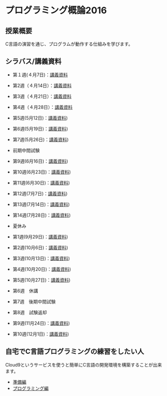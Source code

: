 # プログラミング概論2016

## 授業概要

C言語の演習を通じ、プログラムが動作する仕組みを学びます。

## シラバス/講義資料

* 第１週(４月7日)：[講義資料](https://github.com/NIT-IBARAKI-Introduction-To-Programming/syllabus/raw/master/lecture_notes/week1.pdf)
* 第2週（４月14日）：[講義資料](https://github.com/NIT-IBARAKI-Introduction-To-Programming/syllabus/raw/master/lecture_notes/week2.pdf)
* 第3週（４月21日）：[講義資料](https://github.com/NIT-IBARAKI-Introduction-To-Programming/syllabus/raw/master/lecture_notes/week3.pdf)
* 第4週（４月28日）：[講義資料](https://github.com/NIT-IBARAKI-Introduction-To-Programming/syllabus/raw/master/lecture_notes/week4.pdf)
* 第5週(5月12日)：[講義資料](https://github.com/NIT-IBARAKI-Introduction-To-Programming/syllabus/raw/master/lecture_notes/week5.pdf))
* 第6週(5月19日)：[講義資料](https://github.com/NIT-IBARAKI-Introduction-To-Programming/syllabus/raw/master/lecture_notes/week6.pdf))
* 第7週(5月26日)：[講義資料](https://github.com/NIT-IBARAKI-Introduction-To-Programming/syllabus/raw/master/lecture_notes/week7.pdf))

* 前期中間試験

* 第9週(6月16日)：[講義資料](https://github.com/NIT-IBARAKI-Introduction-To-Programming/syllabus/raw/master/lecture_notes/week9.pdf))
* 第10週(6月23日)：[講義資料](https://github.com/NIT-IBARAKI-Introduction-To-Programming/syllabus/raw/master/lecture_notes/week10.pdf))
* 第11週(6月30日)：[講義資料](https://github.com/NIT-IBARAKI-Introduction-To-Programming/syllabus/raw/master/lecture_notes/week11.pdf))
* 第12週(7月7日)：[講義資料](https://github.com/NIT-IBARAKI-Introduction-To-Programming/syllabus/raw/master/lecture_notes/week12.pdf))
* 第13週(7月14日)：[講義資料](https://github.com/NIT-IBARAKI-Introduction-To-Programming/syllabus/raw/master/lecture_notes/week13.pdf))
* 第14週(7月28日)：[講義資料](https://github.com/NIT-IBARAKI-Introduction-To-Programming/syllabus/raw/master/lecture_notes/week14.pdf))

* 夏休み

* 第1週(9月29日)：[講義資料](https://github.com/NIT-IBARAKI-Introduction-To-Programming/syllabus/raw/master/lecture_notes/week1_kouki.pdf))
* 第2週(10月6日)：[講義資料](https://github.com/NIT-IBARAKI-Introduction-To-Programming/syllabus/raw/master/lecture_notes/week2kouki.pdf))
* 第3週(10月13日)：[講義資料](https://github.com/NIT-IBARAKI-Introduction-To-Programming/syllabus/raw/master/lecture_notes/week3_kouki.pdf))
* 第4週(10月20日)：[講義資料](https://github.com/NIT-IBARAKI-Introduction-To-Programming/syllabus/raw/master/lecture_notes/week4_kouki.pdf))
* 第5週(10月27日)：[講義資料](https://github.com/NIT-IBARAKI-Introduction-To-Programming/syllabus/raw/master/lecture_notes/week5_kouki.pdf))
* 第6週　休講
* 第7週　後期中間試験
* 第8週　試験返却

* 第9週(11月24日)：[講義資料](https://github.com/NIT-IBARAKI-Introduction-To-Programming/syllabus/raw/master/lecture_notes/week9_kouki.pdf))
* 第10週(12月1日)：[講義資料](https://github.com/NIT-IBARAKI-Introduction-To-Programming/syllabus/raw/master/lecture_notes/week10_kouki.pdf))

## 自宅でC言語プログラミングの練習をしたい人

Cloud9というサービスを使うと簡単にC言語の開発環境を構築することが出来ます。

* [準備編](https://github.com/NIT-IBARAKI-Introduction-To-Programming/syllabus/raw/master/lecture_notes/prep_cloud9.pdf)
* [プログラミング編](https://github.com/NIT-IBARAKI-Introduction-To-Programming/syllabus/raw/master/lecture_notes/prog_cloud9.pdf) 
